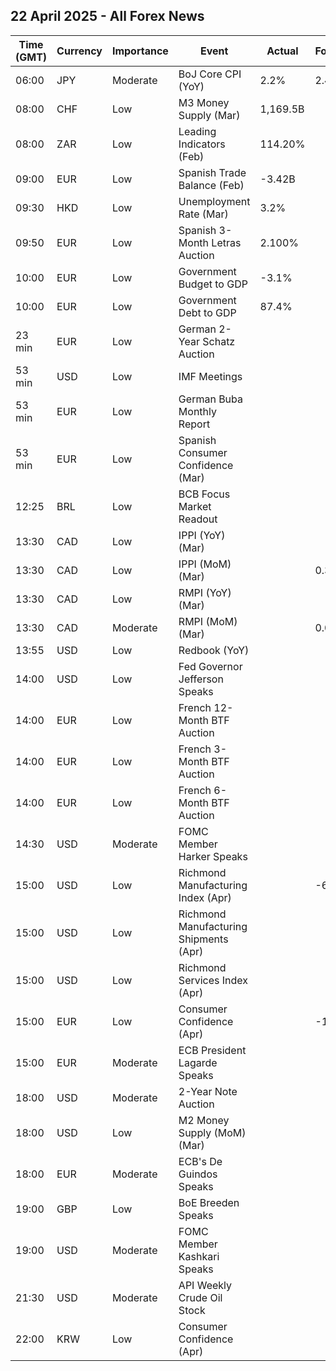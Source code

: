 ## 22 April 2025 - All Forex News

| Time (GMT) | Currency | Importance | Event | Actual | Forecast | Previous |
|------|----------|------------|-------|--------|----------|----------|
| 06:00 | JPY | Moderate | BoJ Core CPI (YoY) | 2.2% | 2.4% | 2.2% |
| 08:00 | CHF | Low | M3 Money Supply (Mar) | 1,169.5B |  | 1,160.2B |
| 08:00 | ZAR | Low | Leading Indicators (Feb) | 114.20% |  | 114.43% |
| 09:00 | EUR | Low | Spanish Trade Balance (Feb) | -3.42B |  | -6.19B |
| 09:30 | HKD | Low | Unemployment Rate (Mar) | 3.2% |  | 3.2% |
| 09:50 | EUR | Low | Spanish 3-Month Letras Auction | 2.100% |  | 2.359% |
| 10:00 | EUR | Low | Government Budget to GDP | -3.1% |  | -3.5% |
| 10:00 | EUR | Low | Government Debt to GDP | 87.4% |  | 87.3% |
| 23 min | EUR | Low | German 2-Year Schatz Auction |  |  | 2.010% |
| 53 min | USD | Low | IMF Meetings |  |  |  |
| 53 min | EUR | Low | German Buba Monthly Report |  |  |  |
| 53 min | EUR | Low | Spanish Consumer Confidence (Mar) |  |  | 81.4 |
| 12:25 | BRL | Low | BCB Focus Market Readout |  |  |  |
| 13:30 | CAD | Low | IPPI (YoY) (Mar) |  |  | 4.9% |
| 13:30 | CAD | Low | IPPI (MoM) (Mar) |  | 0.3% | 0.4% |
| 13:30 | CAD | Low | RMPI (YoY) (Mar) |  |  | 9.3% |
| 13:30 | CAD | Moderate | RMPI (MoM) (Mar) |  | 0.0% | 0.3% |
| 13:55 | USD | Low | Redbook (YoY) |  |  | 6.6% |
| 14:00 | USD | Low | Fed Governor Jefferson Speaks |  |  |  |
| 14:00 | EUR | Low | French 12-Month BTF Auction |  |  | 2.013% |
| 14:00 | EUR | Low | French 3-Month BTF Auction |  |  | 2.192% |
| 14:00 | EUR | Low | French 6-Month BTF Auction |  |  | 2.101% |
| 14:30 | USD | Moderate | FOMC Member Harker Speaks |  |  |  |
| 15:00 | USD | Low | Richmond Manufacturing Index (Apr) |  | -6 | -4 |
| 15:00 | USD | Low | Richmond Manufacturing Shipments (Apr) |  |  | -7 |
| 15:00 | USD | Low | Richmond Services Index (Apr) |  |  | -4 |
| 15:00 | EUR | Low | Consumer Confidence (Apr) |  | -15.0 | -14.5 |
| 15:00 | EUR | Moderate | ECB President Lagarde Speaks |  |  |  |
| 18:00 | USD | Moderate | 2-Year Note Auction |  |  | 3.984% |
| 18:00 | USD | Low | M2 Money Supply (MoM) (Mar) |  |  | 21.67T |
| 18:00 | EUR | Moderate | ECB's De Guindos Speaks |  |  |  |
| 19:00 | GBP | Low | BoE Breeden Speaks |  |  |  |
| 19:00 | USD | Moderate | FOMC Member Kashkari Speaks |  |  |  |
| 21:30 | USD | Moderate | API Weekly Crude Oil Stock |  |  | 2.400M |
| 22:00 | KRW | Low | Consumer Confidence (Apr) |  |  | 93.4 |
